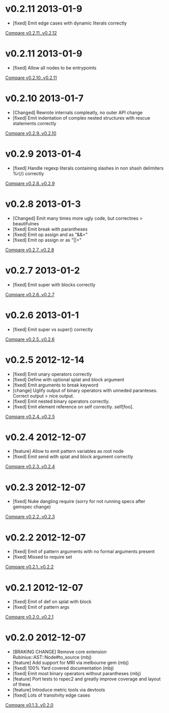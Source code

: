 # v0.2.11 2013-01-9

* [fixed] Emit edge cases with dynamic literals correctly

[Compare v0.2.11..v0.2.12](https://github.com/mbj/to_source/compare/v0.2.11...v0.2.12)

# v0.2.11 2013-01-9

* [fixed] Allow all nodes to be entrypoints

[Compare v0.2.10..v0.2.11](https://github.com/mbj/to_source/compare/v0.2.10...v0.2.11)

# v0.2.10 2013-01-7

* [Changed] Rewrote internals compleatly, no outer API change
* [fixed] Emit indentation of complex nested structures with rescue statements correctly

[Compare v0.2.9..v0.2.10](https://github.com/mbj/to_source/compare/v0.2.9...v0.2.10)

# v0.2.9 2013-01-4

* [fixed] Handle regexp literals containing slashes in non shash delimiters %r(/) correctly

[Compare v0.2.8..v0.2.9](https://github.com/mbj/to_source/compare/v0.2.8...v0.2.9)

# v0.2.8 2013-01-3

* [Changed] Emit many times more ugly code, but correctnes > beautifulnes
* [fixed] Emit break with parantheses
* [fixed] Emit op assign and as "&&="
* [fixed] Emit op assign or as "||="

[Compare v0.2.7..v0.2.8](https://github.com/mbj/to_source/compare/v0.2.7...v0.2.8)

# v0.2.7 2013-01-2

* [fixed] Emit super with blocks correctly

[Compare v0.2.6..v0.2.7](https://github.com/mbj/to_source/compare/v0.2.6...v0.2.7)

# v0.2.6 2013-01-1

* [fixed] Emit super vs super() correctly

[Compare v0.2.5..v0.2.6](https://github.com/mbj/to_source/compare/v0.2.5...v0.2.6)

# v0.2.5 2012-12-14

* [fixed] Emit unary operators correctly
* [fixed] Define with optional splat and block argument
* [fixed] Emit arguments to break keyword
* [change] Uglify output of binary operators with unneded paranteses. Correct output > nice output.
* [fixed] Emit nested binary operators correctly.
* [fixed] Emit element reference on self correctly. self[foo].

[Compare v0.2.4..v0.2.5](https://github.com/mbj/to_source/compare/v0.2.4...v0.2.5)

# v0.2.4 2012-12-07

* [feature] Allow to emit pattern variables as root node
* [fixed] Emit send with splat and block argument correctly

[Compare v0.2.3..v0.2.4](https://github.com/mbj/to_source/compare/v0.2.3...v0.2.4)

# v0.2.3 2012-12-07

* [fixed] Nuke dangling require  (sorry for not running specs after gemspec change)

[Compare v0.2.2..v0.2.3](https://github.com/mbj/to_source/compare/v0.2.2...v0.2.3)

# v0.2.2 2012-12-07

* [fixed] Emit of pattern arguments with no formal arguments present
* [fixed] Missed to require set

[Compare v0.2.1..v0.2.2](https://github.com/mbj/to_source/compare/v0.2.1...v0.2.2)

# v0.2.1 2012-12-07

* [fixed] Emit of def on splat with block
* [fixed] Emit of pattern args 

[Compare v0.2.0..v0.2.1](https://github.com/mbj/to_source/compare/v0.2.0...v0.2.1)

# v0.2.0 2012-12-07

* [BRAKING CHANGE] Remove core extension Rubinius::AST::Node#to_source (mbj)
* [feature] Add support for MRI via melbourne gem (mbj)
* [fixed] 100% Yard covered documentation (mbj)
* [fixed] Emit most binary operators without parantheses (mbj)
* [feature] Port tests to rspec2 and greatly improve coverage and layout of these.
* [feature] Introduce metric tools via devtools
* [fixed] Lots of transitvity edge cases

[Compare v0.1.3..v0.2.0](https://github.com/mbj/to_source/ompare/v0.1.3...v0.2.0)
